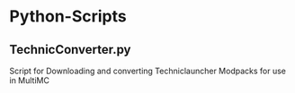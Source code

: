 # Python-Scripts
## TechnicConverter.py
Script for Downloading and converting Techniclauncher Modpacks for use in MultiMC